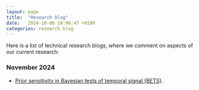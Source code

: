 ```yaml
---
layout: page
title:  "Research blog"
date:   2024-10-06 18:06:47 +0200
categories: research blog
---
```


Here is a list of technical research blogs, where we comment on aspects of our current research:

### November 2024
- [Prior sensitivity in Bayesian tests of temporal signal (BETS)](https://sebastianduchene.github.io/bets/bayesian/phylogenetics/prior/sensitivity/beast/research/2024/11/02/plos-comp-bio-paper.html).
